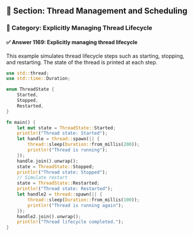 ## 📘 Section: Thread Management and Scheduling  
### 🔹 Category: Explicitly Managing Thread Lifecycle  
#### ✅ Answer 1169: Explicitly managing thread lifecycle

This example simulates thread lifecycle steps such as starting, stopping, and restarting. The state of the thread is printed at each step.

```rust
use std::thread;
use std::time::Duration;

enum ThreadState {
    Started,
    Stopped,
    Restarted,
}

fn main() {
    let mut state = ThreadState::Started;
    println!("Thread state: Started");
    let handle = thread::spawn(|| {
        thread::sleep(Duration::from_millis(200));
        println!("Thread is running");
    });
    handle.join().unwrap();
    state = ThreadState::Stopped;
    println!("Thread state: Stopped");
    // Simulate restart
    state = ThreadState::Restarted;
    println!("Thread state: Restarted");
    let handle2 = thread::spawn(|| {
        thread::sleep(Duration::from_millis(100));
        println!("Thread is running again");
    });
    handle2.join().unwrap();
    println!("Thread lifecycle completed.");
}
```
